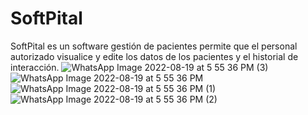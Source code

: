 # SoftPital
SoftPital es un software gestión de pacientes permite que el personal autorizado visualice y edite los datos de los pacientes y el historial de interacción.
![WhatsApp Image 2022-08-19 at 5 55 36 PM (3)](https://user-images.githubusercontent.com/50665777/185730419-92b42a92-ec71-4c0c-b71d-e834137fc3d3.jpeg)
![WhatsApp Image 2022-08-19 at 5 55 36 PM](https://user-images.githubusercontent.com/50665777/185730427-f0e2fccb-d645-43ef-a9b1-e2d1f4dc671f.jpeg)
![WhatsApp Image 2022-08-19 at 5 55 36 PM (1)](https://user-images.githubusercontent.com/50665777/185730432-f43a788f-aa02-41c0-b6bc-ba7194849675.jpeg)
![WhatsApp Image 2022-08-19 at 5 55 36 PM (2)](https://user-images.githubusercontent.com/50665777/185730436-171dd4d0-56de-42aa-9f80-653717a3f723.jpeg)
